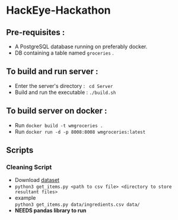 # HackEye-Hackathon


## Pre-requisites :
* A PostgreSQL database running on preferably docker.
* DB containing a table named `groceries` .

## To build and run server :
 
* Enter the server's directory : ` cd Server`
* Build and run the executable : `./build.sh`

## To build server on docker :

* Run `docker build -t wmgroceries .` 
* Run `docker run -d -p 8008:8008 wmgroceries:latest`

## Scripts

### Cleaning Script
- Download [dataset](https://www.kaggle.com/datafiniti/food-ingredient-lists/downloads/ingredients%20v1.csv/1)
- `python3 get_items.py <path to csv file> <directory to store resultant files>`
-  example <br> 
  `python3 get_items.py data/ingredients.csv data/`
- <b>NEEDS pandas library to run</b>
